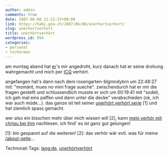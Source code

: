 ```yaml
---
author: admin
comments: true
date: 2007-06-08 21:21:37+00:00
link: https://habi.gna.ch/2007/06/08/unerhortverhort/
slug: unerhortverhort
title: unerhörtverhört
wordpress_id: 954
categories:
- personal
- tschörman
---
```


am montag abend hat [er](http://bloxxs.ch/)'s mir angedroht, kurz danach hat er seine drohung wahrgemacht und mich per [ICQ](https://en.wikipedia.org/wiki/ICQ) verhört.

angefangen hat's dann nach dem rosengarten-blgmndybrn um 22:48:27 mit: "momänt, mues no mini frage sueche". zwischendurch hat er mir die fragen gestellt und schlussendlich musste er sich um 00:19:41 mit "sodeli, ich geh mal eins paffen und dann unter die decke" verabschieden (ok, ich war auch müde...).
das ganze ist teil seiner [unerhört verhört serie](http://bloxxs.ch/index.php?s=unerh%C3%B6rt) [1] und hat ziemlich spass gemacht.

wer also ein bisschen mehr über mich wissen will [2], kann [mein verhör mit chrigu bei ihm](http://bloxxs.ch/?p=756) nachlesen. ich find' es ist ganz gut gelungen!

[1]: bin gespannt auf die weiteren!
[2]: das verhör wär evtl. was für meine [/about-seite](https://habi.gna.ch/about/)...


Technorati Tags: [lang:de](http://www.technorati.com/tag/lang:de), [unerhörtverhört](http://www.technorati.com/tag/unerhörtverhört)
